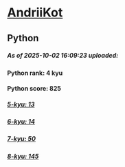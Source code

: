 # [AndriiKot](https://www.codewars.com/users/AndriiKot) 
## Python

##### As of 2025-10-02 16:09:23 uploaded:

#### Python rank: 4 kyu

#### Python score: 825

##### [5-kyu: 13](https://github.com/AndriiKot/Python__CodeWars/tree/main/kyu-5)

##### [6-kyu: 14](https://github.com/AndriiKot/Python__CodeWars/tree/main/kyu-6)

##### [7-kyu: 50](https://github.com/AndriiKot/Python__CodeWars/tree/main/kyu-7)

##### [8-kyu: 145](https://github.com/AndriiKot/Python__CodeWars/tree/main/kyu-8)

